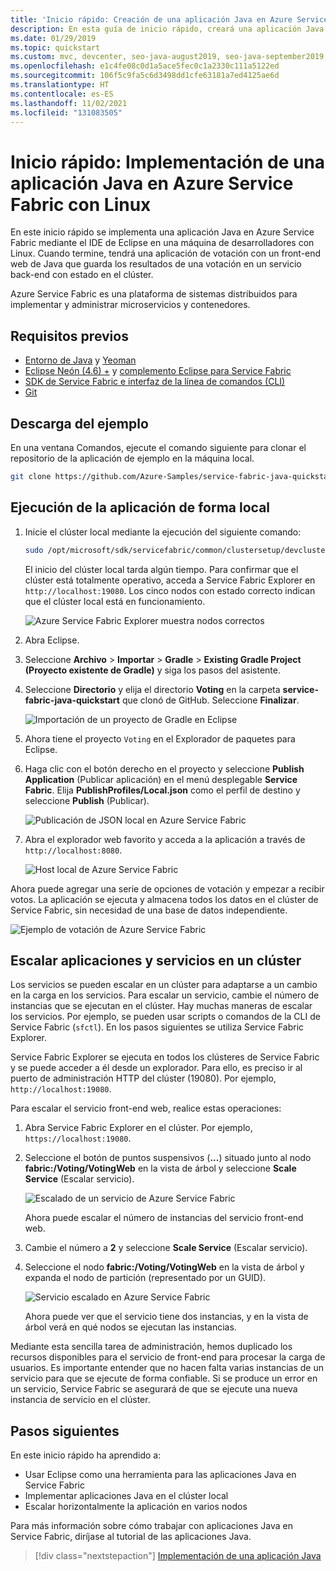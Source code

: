 ```yaml
---
title: 'Inicio rápido: Creación de una aplicación Java en Azure Service Fabric'
description: En esta guía de inicio rápido, creará una aplicación Java para Azure mediante una aplicación de servicios de confianza de Service Fabric de ejemplo.
ms.date: 01/29/2019
ms.topic: quickstart
ms.custom: mvc, devcenter, seo-java-august2019, seo-java-september2019, devx-track-java, mode-api
ms.openlocfilehash: e1c4fe08c0d1a5ace5fec0c1a2330c111a5122ed
ms.sourcegitcommit: 106f5c9fa5c6d3498dd1cfe63181a7ed4125ae6d
ms.translationtype: HT
ms.contentlocale: es-ES
ms.lasthandoff: 11/02/2021
ms.locfileid: "131083505"
---
```

# <a name="quickstart--deploy-a-java-app-to-azure-service-fabric-on-linux"></a>Inicio rápido: Implementación de una aplicación Java en Azure Service Fabric con Linux

En este inicio rápido se implementa una aplicación Java en Azure Service Fabric mediante el IDE de Eclipse en una máquina de desarrolladores con Linux. Cuando termine, tendrá una aplicación de votación con un front-end web de Java que guarda los resultados de una votación en un servicio back-end con estado en el clúster.

Azure Service Fabric es una plataforma de sistemas distribuidos para implementar y administrar microservicios y contenedores.

## <a name="prerequisites"></a>Requisitos previos

- [Entorno de Java](./service-fabric-get-started-linux.md#set-up-java-development) y [Yeoman](./service-fabric-get-started-linux.md#set-up-yeoman-generators-for-containers-and-guest-executables)
- [Eclipse Neón (4.6) +](https://www.eclipse.org/downloads/packages/) y [complemento Eclipse para Service Fabric](./service-fabric-get-started-linux.md#install-the-eclipse-plug-in-optional)
- [SDK de Service Fabric e interfaz de la línea de comandos (CLI)](./service-fabric-get-started-linux.md#installation-methods)
- [Git](https://git-scm.com/downloads)

## <a name="download-the-sample"></a>Descarga del ejemplo

En una ventana Comandos, ejecute el comando siguiente para clonar el repositorio de la aplicación de ejemplo en la máquina local.

```bash
git clone https://github.com/Azure-Samples/service-fabric-java-quickstart.git
```

## <a name="run-the-application-locally"></a>Ejecución de la aplicación de forma local

1. Inicie el clúster local mediante la ejecución del siguiente comando:

    ```bash
    sudo /opt/microsoft/sdk/servicefabric/common/clustersetup/devclustersetup.sh
    ```
    El inicio del clúster local tarda algún tiempo. Para confirmar que el clúster está totalmente operativo, acceda a Service Fabric Explorer en `http://localhost:19080`. Los cinco nodos con estado correcto indican que el clúster local está en funcionamiento.

    ![Azure Service Fabric Explorer muestra nodos correctos](./media/service-fabric-quickstart-java/service-fabric-explorer-healthy-nodes.png)

2. Abra Eclipse.
3. Seleccione **Archivo** > **Importar** > **Gradle** > **Existing Gradle Project (Proyecto existente de Gradle)** y siga los pasos del asistente.
4. Seleccione **Directorio** y elija el directorio **Voting** en la carpeta **service-fabric-java-quickstart** que clonó de GitHub. Seleccione **Finalizar**.

    ![Importación de un proyecto de Gradle en Eclipse](./media/service-fabric-quickstart-java/eclipse-import-gradle-project.png)

5. Ahora tiene el proyecto `Voting` en el Explorador de paquetes para Eclipse.
6. Haga clic con el botón derecho en el proyecto y seleccione **Publish Application** (Publicar aplicación) en el menú desplegable **Service Fabric**. Elija **PublishProfiles/Local.json** como el perfil de destino y seleccione **Publish** (Publicar).

    ![Publicación de JSON local en Azure Service Fabric](./media/service-fabric-quickstart-java/service-fabric-publish-local-json.png)

7. Abra el explorador web favorito y acceda a la aplicación a través de `http://localhost:8080`.

    ![Host local de Azure Service Fabric](./media/service-fabric-quickstart-java/service-fabric-local-host.png)

Ahora puede agregar una serie de opciones de votación y empezar a recibir votos. La aplicación se ejecuta y almacena todos los datos en el clúster de Service Fabric, sin necesidad de una base de datos independiente.

![Ejemplo de votación de Azure Service Fabric](./media/service-fabric-quickstart-java/service-fabric-voting-sample.png)

## <a name="scale-applications-and-services-in-a-cluster"></a>Escalar aplicaciones y servicios en un clúster

Los servicios se pueden escalar en un clúster para adaptarse a un cambio en la carga en los servicios. Para escalar un servicio, cambie el número de instancias que se ejecutan en el clúster. Hay muchas maneras de escalar los servicios. Por ejemplo, se pueden usar scripts o comandos de la CLI de Service Fabric (`sfctl`). En los pasos siguientes se utiliza Service Fabric Explorer.

Service Fabric Explorer se ejecuta en todos los clústeres de Service Fabric y se puede acceder a él desde un explorador. Para ello, es preciso ir al puerto de administración HTTP del clúster (19080). Por ejemplo, `http://localhost:19080`.

Para escalar el servicio front-end web, realice estas operaciones:

1. Abra Service Fabric Explorer en el clúster. Por ejemplo, `https://localhost:19080`.
2. Seleccione el botón de puntos suspensivos (**...**) situado junto al nodo **fabric:/Voting/VotingWeb** en la vista de árbol y seleccione **Scale Service** (Escalar servicio).

    ![Escalado de un servicio de Azure Service Fabric](./media/service-fabric-quickstart-java/service-fabric-scale-service.png)

    Ahora puede escalar el número de instancias del servicio front-end web.

3. Cambie el número a **2** y seleccione **Scale Service** (Escalar servicio).
4. Seleccione el nodo **fabric:/Voting/VotingWeb** en la vista de árbol y expanda el nodo de partición (representado por un GUID).

    ![Servicio escalado en Azure Service Fabric](./media/service-fabric-quickstart-java/service-fabric-explorer-service-scaled.png)

    Ahora puede ver que el servicio tiene dos instancias, y en la vista de árbol verá en qué nodos se ejecutan las instancias.

Mediante esta sencilla tarea de administración, hemos duplicado los recursos disponibles para el servicio de front-end para procesar la carga de usuarios. Es importante entender que no hacen falta varias instancias de un servicio para que se ejecute de forma confiable. Si se produce un error en un servicio, Service Fabric se asegurará de que se ejecute una nueva instancia de servicio en el clúster.

## <a name="next-steps"></a>Pasos siguientes

En este inicio rápido ha aprendido a:

* Usar Eclipse como una herramienta para las aplicaciones Java en Service Fabric
* Implementar aplicaciones Java en el clúster local
* Escalar horizontalmente la aplicación en varios nodos

Para más información sobre cómo trabajar con aplicaciones Java en Service Fabric, diríjase al tutorial de las aplicaciones Java.

> [!div class="nextstepaction"]
> [Implementación de una aplicación Java](./service-fabric-tutorial-create-java-app.md)
